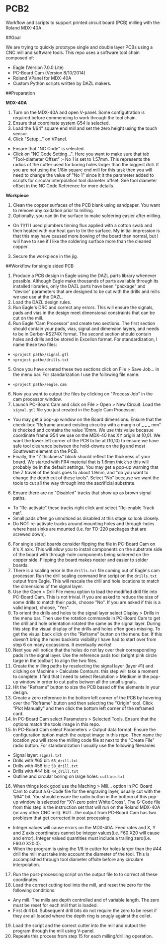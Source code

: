 PCB2
=============

Workflow and scripts to support printed circuit board (PCB) milling with the Roland MDX-40A.

##Goal

We are trying to quickly prototype single and double layer PCBs using a CNC mill and software tools.  This repo uses a software tool chain composed of:
 - Eagle (Version 7.0.0 Lite)
 - PC-Board Cam (Version 8/10/2014)
 - Roland VPanel for MDX-40A
 - Custom Python scripts written by DAZL makers.

##Preparation

**MDX-40A**

1. Turn on the MDX-40A and open V-panel.  Some configutration is required before commencing to work through the tool chain.
2. Ensure that coordinate system G54 is selected.
3. Load the 1/64" square end mill and set the zero height using the touch sensor.
4. Click "Setup..." on VPanel.  
 - Ensure that "NC Code" is selected. 
 - Click on "NC Code Setting...".  Here you want to make sure that tab "Tool-diameter Offset" > No 1 is set to 1.57mm.  This represents the radius of the cutter used for boring holes larger than the biggest drill.  If you are not using the 1/8in square end mill for this task then you will need to change the value of "No 1" since it it the parameter added to scripts for circular interpolation tool diameter offset.  See tool diameter offset in the NC Code Reference for more details.

**Workpiece**

1. Clean the copper surfaces of the PCB blank using sandpaper.   You want to remove any oxidation prior to milling.
2. Optionally, you can tin the surface to make soldering easier after milling.
 - On 11/11 I used plumbers tinning flux applied with a cotton swab and then heated with our heat gun to tin the surface.  My initial impression is that this may have caused more bowing of the board than normal, but I will have to see if I like the soldering surface more than the cleaned copper.
3. Secure the workpiece in the jig.

##Workflow for single sided PCB

1. Produce a PCB design in Eagle using the DAZL parts library whenever possible.  Although Eagle make thousands of parts available through its installed libraries, only the DAZL parts have been "package" and "device" parameters that are designed to be cut with the drills and mills we use use at the DAZL.
2. Load the DAZL design rules.
3. Run Eagle's DRC and correct any errors.  This will ensure the signals, pads and vias in the design meet dimensional constraints that can be cut on the mill.
4. Run Eagle 'Cam Processor' and create two sections. The first section should contain your pads, vias, signal and dimension layers, and needs to be in Gerber-RS274X format.  The second section should contain holes and drills and be stored in Excellon format.  For standardization, I name these two files:
  - `<project path>/signal.gtl`
  - `<project path>/drills.txt` 
5. Once you have created these two sections click on File > Save Job... in the menu bar.  For standarization I use the following file name:
  - `<project path>/eagle.cam`
6. Now you want to output the files by clicking on "Process Job" in the cam processor window.
5. Launch PC-Board Cam and click on File > Open > New Circuit.  Load the `signal.gtl` file you just created in the Eagle Cam Processor.  
  - You may get a pop-up window on the Board dimensions.  Ensure that the check-box "Reframe around existing circuitry with a margin of _ _ _ mm" is checked  and contains the value 10mm.  We use this value becasue coordinate frame G54 we use on the MDX-40 has XY origin at (0,0).  We want the lower left corner of the PCB to be at (10,10) to ensure we have safe tool clearance between the hold-downs on the jig and most Southwest element on the PCB.  
  - Finally, the "Z thickness" block should reflect the thickness of your board.  We started with FR4 material that is 1.6mm thick so this will probably be in the default settings.  You may get a pop-up warning that the Z travel of the tools goes to about 1.9mm, and "do you want to change the depth cut of these tools".  Select "No" because we want the tools to cut all the way through into the sacrificial substrate.
6. Ensure there are no "Disabled" tracks that show up as brown signal paths.  
  - To "Re-activate" these tracks right click and select "Re-enable Track net".  
  - Small pads often go unnoticed as disabled at this stage so look closely.
  - Do NOT re-activate tracks around mounting holes and through-holes where heat sinks are mounted (i.e. for TO-220 packages that are screwed down).
6. For single sided boards consider flipping the file in PC-Board Cam on it's X axix.  This will allow you to install components on the substrate side of the board with through-hole components being soldered on the copper side.  Flipping the board makes neater and easier to solder boards.
7. There is a scaling error in the `drills.txt` file coming out of Eagle's cam processor.  Run the drill scaling command line script on the `drills.txt` output from Eagle.  This will rescale the drill and hole locations to match the dimensions of the signal layer.
8. Use the Open > Drill File menu option to load the modified drill file into PC-Board Cam.  This is not trivial.  If you are asked to reduce the size of some drills to match their pads, choose "No".  If you are asked if this is a valid import, choose, "Yes".
9. To orient the drills and holes to the signal layer select Display > Drills in the menu bar.  Then use the rotation commands in PC-Board Cam to get the drill and hole orientation rotated the same as the signal layer.  During this step the visual display of the drills and holes often goes missing.  To get the visual back click on the "Reframe" button on the menu bar.  If this doesn't bring the holes backinto visibility I have had to start over from step 6 on many occassions.  It eventually works! 
10. Next you will notice that the holes do not lay over their corresponding pads in the signal layer.  Use the reference pads tool (bright pink circle targe in the toolbar) to align the two files.
11. Create the milling paths by reselecting the signal layer (layer #1) and clicking on Machine > Calculate Contours.  this step will take a moment to complete.  I find that I need to select Resolution > Medium in the pop-up window in order to cut paths betwen all the small signals.
12. Hit the "Reframe" button to size the PCB based off the elements in your design.
13. Create a zero reference in the bottom left corner of the PCB by hovering over the "Reframe" button and then selecting the "Origin" tool.  Click "Plot Manually" and then click the bottom left corner of the reframed card.
14. In PC-Board Cam select Parameters > Selected Tools.  Ensure that the options match the tools image in this repo.
15. In PC-Board Cam select Parameters > Output data format.  Ensure the configuration option match the output image in this repo.  Then name the location you will store the milling code file at next to the "Create File" radio button.  For standardization I usually use the following filenames
 - Signal layer: `signal.txt`
 - Drills with #65 bit: `65_drill.txt`
 - Drills with #58 bit: `58_drill.txt`
 - Drills with #44 bit: `44_drill.txt`
 - Outline and circular boring on large holes: `cutline.txt`
16. When things look good use the Maching > Mill... option in PC-Board Cam to output a G-Code file for the engraving layer, usually cut with the 1/64" bit.  You should ensure the radio button in the bottom of this pop-up window is selected for "XY-zero point White Cross".  The G-Code file from this step is the instruction set that will run on the Roland MDX-40A (or any other CNC mill). BUT...the output from PC-Board Cam has two problesm that get corrected in post processing.
  - Integer values will cause errors on the MDX-40A.  Feed rates and X, Y and Z axis coordinates cannot be integer values(i.e. F60 X20 will cause and error).  Integer valued quantities must include a trailing zero(i.e. F60.0 X20.0).
  - When the program is using the 1/8 in cutter for holes larger than the #44 drill the mill must take into account the diameter of the tool.  This is accomplished through tool diameter offsite before any circulare interpolation.
17. Run the post-processing script on the output file to to correct all these coordinates.
18. Load the correct cutting tool into the mill, and reset the zero for the following conditions:
 - Any mill.  The mills are depth controlled and of variable length.  The zero must be reset for each mill that is loaded.
 - First drill bit.  Subsequent drill bits do not require the zero to be reset if they are all loaded where the depth ring is snugly against the collet.
19. Load the script and the correct cutter into the mill and output the program through the mill using V-panel.
20. Repeate this process from step 15 for each milling/drilling operation.
